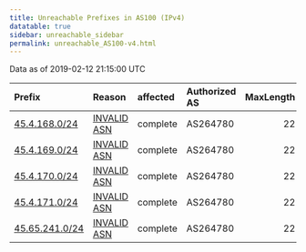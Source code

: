 ```yaml
---
title: Unreachable Prefixes in AS100 (IPv4)
datatable: true
sidebar: unreachable_sidebar
permalink: unreachable_AS100-v4.html
---
```


Data as of 2019-02-12 21:15:00 UTC


<div class="datatable-begin"></div>

| Prefix                                                 | Reason                                                                                              | affected   | Authorized AS   |   MaxLength | Anchor                                         |   unreachable /24s |
|:-------------------------------------------------------|:----------------------------------------------------------------------------------------------------|:-----------|:----------------|------------:|:-----------------------------------------------|-------------------:|
| [45.4.168.0/24](https://stat.ripe.net/45.4.168.0/24)   | [INVALID ASN](https://rpki-validator.ripe.net/announcement-preview?asn=AS100&prefix=45.4.168.0/24)  | complete   | AS264780        |          22 | [LACNIC](unreachable_LACNIC_RPKI_Root-v4.html) |                  1 |
| [45.4.169.0/24](https://stat.ripe.net/45.4.169.0/24)   | [INVALID ASN](https://rpki-validator.ripe.net/announcement-preview?asn=AS100&prefix=45.4.169.0/24)  | complete   | AS264780        |          22 | [LACNIC](unreachable_LACNIC_RPKI_Root-v4.html) |                  1 |
| [45.4.170.0/24](https://stat.ripe.net/45.4.170.0/24)   | [INVALID ASN](https://rpki-validator.ripe.net/announcement-preview?asn=AS100&prefix=45.4.170.0/24)  | complete   | AS264780        |          22 | [LACNIC](unreachable_LACNIC_RPKI_Root-v4.html) |                  1 |
| [45.4.171.0/24](https://stat.ripe.net/45.4.171.0/24)   | [INVALID ASN](https://rpki-validator.ripe.net/announcement-preview?asn=AS100&prefix=45.4.171.0/24)  | complete   | AS264780        |          22 | [LACNIC](unreachable_LACNIC_RPKI_Root-v4.html) |                  1 |
| [45.65.241.0/24](https://stat.ripe.net/45.65.241.0/24) | [INVALID ASN](https://rpki-validator.ripe.net/announcement-preview?asn=AS100&prefix=45.65.241.0/24) | complete   | AS264780        |          22 | [LACNIC](unreachable_LACNIC_RPKI_Root-v4.html) |                  1 |

<div class="datatable-end"></div>
